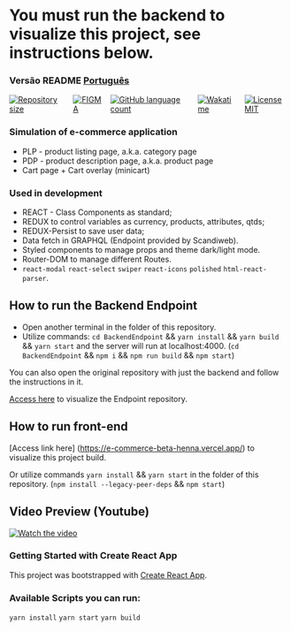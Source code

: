 # You must run the backend to visualize this project, see instructions below.

###  Versão README [Português](./README-pt.md)

<div style="display: flex; gap:1rem;">
<a href="#">
<img alt="Repository size" src="https://img.shields.io/github/repo-size/GusRot/e-commerce">
</a>
<a href="https://www.figma.com/file/oQcfYNV61yUHHdi2LrwmF5/Junior-Frontend-Test-Designs-(Public)-(Copy)">
  <img alt="FIGMA" src="https://img.shields.io/badge/Acessar%20Layout%20-Figma-%2304D361">
</a>
<a href="#">
<img alt="GitHub language count" src="https://img.shields.io/github/languages/count/GusRot/e-commerce?color=%2304D361" target="blank">
</a>
<a href="#">
<img alt="Wakatime" src="https://wakatime.com/badge/user/04f1420e-9d57-410a-bdc7-d768fb237a52/project/caa189ab-6003-48e5-8577-4038352c1866.svg">
</a>
<a href="https://github.com/git/git-scm.com/blob/main/MIT-LICENSE.txt" target="blank">
<img alt="LicenseMIT" src="https://badgen.net/github/license/micromatch/micromatch">
</a>
</div>

### Simulation of e-commerce application

- PLP - product listing page, a.k.a. category page
- PDP - product description page, a.k.a. product page
- Cart page + Cart overlay (minicart)

### Used in development

- REACT - Class Components as standard;
- REDUX to control variables as currency, products, attributes, qtds;
- REDUX-Persist to save user data;
- Data fetch in GRAPHQL (Endpoint provided by Scandiweb).
- Styled components to manage props and theme dark/light mode.
- Router-DOM to manage different Routes.
- `react-modal`  `react-select`  `swiper`  `react-icons`  `polished`  `html-react-parser`.

## How to run the Backend Endpoint

- Open another terminal in the folder of this repository.
- Utilize commands: `cd BackendEndpoint` && `yarn install` && `yarn build` && `yarn start` and the server will run at localhost:4000. (`cd BackendEndpoint` && `npm i` && `npm run build` && `npm start`)

You can also open the original repository with just the backend and follow the instructions in it.

[Access here](https://github.com/scandiweb/junior-react-endpoint) to visualize the Endpoint repository.

## How to run front-end

[Access link here] (https://e-commerce-beta-henna.vercel.app/) to visualize this project build.

Or utilize commands `yarn install` && `yarn start` in the folder of this repository. (`npm install --legacy-peer-deps` && `npm start`)

## Video Preview (Youtube)

[![Watch the video](https://img.youtube.com/vi/So8afPRb9TU/maxresdefault.jpg)](https://youtu.be/So8afPRb9TU)

### Getting Started with Create React App

This project was bootstrapped with [Create React App](https://github.com/facebook/create-react-app).

### Available Scripts you can run:

`yarn install`
`yarn start`
`yarn build`